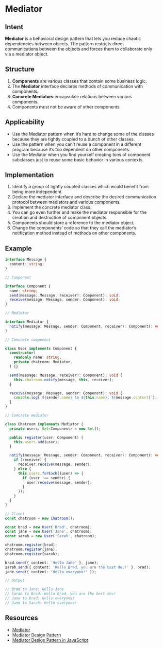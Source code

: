 # Mediator

## Intent

**Mediator** is a behavioral design pattern that lets you reduce
chaotic dependencies between objects. The pattern restricts
direct communications between the objects and forces them
to collaborate only via a mediator object.

## Structure

1. **Components** are various classes that contain some business
logic.
2. The **Mediator** interface declares methods of communication
with components.
3. **Concrete Mediators** encapsulate relations between various
components.
4. Components must not be aware of other components.

## Applicability

- Use the Mediator pattern when it’s hard to change some of the
classes because they are tightly coupled to a bunch of other
classes.
- Use the pattern when you can’t reuse a component in a different
program because it’s too dependent on other components.
- Use the Mediator when you find yourself creating tons of component
subclasses just to reuse some basic behavior in various
contexts.

## Implementation

1. Identify a group of tightly coupled classes which would benefit
from being more independent.
2. Declare the mediator interface and describe the desired communication
protocol between mediators and various components.
3. Implement the concrete mediator class.
4. You can go even further and make the mediator responsible for
the creation and destruction of component objects.
5. Components should store a reference to the mediator object.
6. Change the components’ code so that they call the mediator’s
notification method instead of methods on other components.

## Example

```typescript
interface Message {
  content: string;
}

// Component

interface Component {
  name: string;
  send(message: Message, receiver?: Component): void;
  receive(message: Message, sender: Component): void;
}

// Mediator

interface Mediator {
  notify(message: Message, sender: Component, receiver?: Component): void;
}

// Concrete component

class User implements Component {
  constructor(
    readonly name: string,
    private chatroom: Mediator,
  ) {}

  send(message: Message, receiver?: Component): void {
    this.chatroom.notify(message, this, receiver);
  }

  receive(message: Message, sender: Component): void {
    console.log(`${sender.name} to ${this.name}: ${message.content}`);
  }
}

// Concrete mediator

class Chatroom implements Mediator {
  private users: Set<Component> = new Set();

  public register(user: Component) {
    this.users.add(user);
  }

  notify(message: Message, sender: Component, receiver?: Component): void {
    if (receiver) {
      receiver.receive(message, sender);
    } else {
      this.users.forEach((user) => {
        if (user !== sender) {
          user.receive(message, sender);
        }
      });
    }
  }
}

// Client
const chatroom = new Chatroom();

const brad = new User('Brad', chatroom);
const jane = new User('Jane', chatroom);
const sarah = new User('Sarah', chatroom);

chatroom.register(brad);
chatroom.register(jane);
chatroom.register(sarah);

brad.send({ content: 'Hello Jane' }, jane);
sarah.send({ content: 'Hello Brad, you are the best dev!' }, brad);
jane.send({ content: 'Hello everyone!' });

// Output

// Brad to Jane: Hello Jane
// Sarah to Brad: Hello Brad, you are the best dev! 
// Jane to Brad: Hello everyone! 
// Jane to Sarah: Hello everyone!
```

## Resources

- [Mediator](https://refactoring.guru/design-patterns/mediator)
- [Mediator Design Pattern](https://sbcode.net/typescript/mediator/)
- [Mediator Design Pattern in JavaScript](https://javascript.plainenglish.io/mediator-design-pattern-in-javascript-83e20cc94664)
